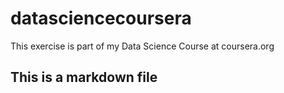 datasciencecoursera
===================

This exercise is part of my Data Science Course at coursera.org

## This is a markdown file

